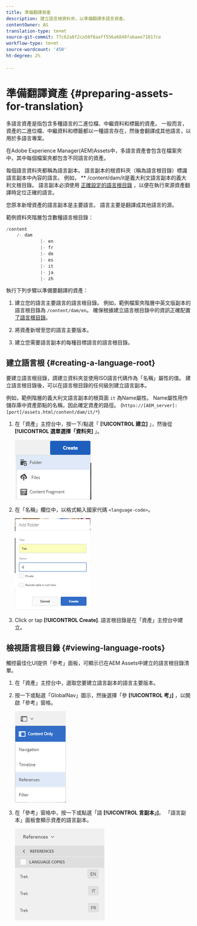 ```yaml
---
title: 準備翻譯資產
description: 建立語言根資料夾，以準備翻譯多語言資產。
contentOwner: AG
translation-type: tm+mt
source-git-commit: 77c62a8f2ca50f8aaff556a6848fabaee71017ce
workflow-type: tm+mt
source-wordcount: '450'
ht-degree: 2%

---
```



# 準備翻譯資產 {#preparing-assets-for-translation}

多語言資產是指包含多種語言的二進位檔、中繼資料和標籤的資產。 一般而言，資產的二進位檔、中繼資料和標籤都以一種語言存在，然後會翻譯成其他語言，以用於多語言專案。

在Adobe Experience Manager(AEM)Assets中，多語言資產會包含在檔案夾中，其中每個檔案夾都包含不同語言的資產。

每個語言資料夾都稱為語言副本。 語言副本的根資料夾（稱為語言根目錄）標識語言副本中內容的語言。 例如， ** /content/dam/it是義大利文語言副本的義大利文根目錄。 語言副本必須使用 [正確設定的語言根目錄](preparing-assets-for-translation.md#creating-a-language-root) ，以便在執行來源資產翻譯時定位正確的語言。

您原本新增資產的語言副本是主要語言。 語言主要是翻譯成其他語言的源。

範例資料夾階層包含數種語言根目錄：

```java
/content
    /- dam
             |- en
             |- fr
             |- de
             |- es
             |- it
             |- ja
             |- zh
```

執行下列步驟以準備要翻譯的資產：

1. 建立您的語言主要語言的語言根目錄。 例如，範例檔案夾階層中英文版副本的語言根目錄為 `/content/dam/en`。 確保根據建立語言根目錄中的資訊正確配置 [了語言根目錄](preparing-assets-for-translation.md#creating-a-language-root)。

1. 將資產新增至您的語言主要版本。
1. 建立您需要語言副本的每種目標語言的語言根目錄。

## 建立語言根 {#creating-a-language-root}

要建立語言根目錄，請建立資料夾並使用ISO語言代碼作為「名稱」屬性的值。 建立語言根目錄後，可以在語言根目錄的任何級別建立語言副本。

例如，範例階層的義大利文語言副本的根頁面 `it` 為Name屬性。 Name屬性用作儲存庫中資產節點的名稱，因此確定資產的路徑。 (`https://[AEM_server]:[port]/assets.html/content/dam/it/*`)

1. 在「資產」主控台中，按一下/點選「 **[!UICONTROL 建立]** 」，然後從 **[!UICONTROL 選單選擇「資料夾]** 」。

   ![chlimage_1-120](assets/chlimage_1-120.png)

1. 在「名稱」欄位中，以格式輸入國家代碼 `<language-code>`。

   ![chlimage_1-121](assets/chlimage_1-121.png)

1. Click or tap **[!UICONTROL Create]**. 語言根目錄是在「資產」主控台中建立。

## 檢視語言根目錄 {#viewing-language-roots}

觸控最佳化UI提供「參考」面板，可顯示已在AEM Assets中建立的語言根目錄清單。

1. 在「資產」主控台中，選取您要建立語言副本的語言主要版本。
1. 按一下或點選「GlobalNav」圖示，然後選擇「參 **[!UICONTROL 考」]** ，以開啟「參考」窗格。

   ![chlimage_1-122](assets/chlimage_1-122.png)

1. 在「參考」窗格中，按一下或點選「語 **[!UICONTROL 言副本」]**。 「語言副本」面板會顯示資產的語言副本。

   ![chlimage_1-123](assets/chlimage_1-123.png)

